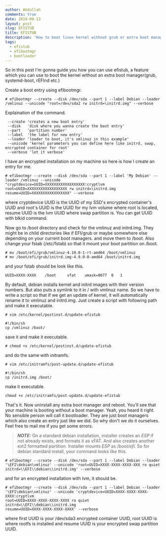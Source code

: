 ```yaml
---
author: Abdullah
comments: true
date: 2019-09-13
layout: post
slug: EFISTUB
title: EFISTUB
description: 'How to boot linux kernel without grub or extra boot manager'
tags:
  - efistub
  - efibootmgr
  - bootloader
---
```




So in this post I'm gonna guide you how you can use efistub, a feature which you can use to boot the kernel without an extra boot manager(grub, systemd-boot, rEFInd etc.)
            
Create a boot entry using efibootmgr.

```
# efibootmgr --create --disk /dev/sda --part 1 --label Debian --loader /vmlinuz --unicode "root=/dev/sda2 rw initrd=\initrd.img" --verbose
```
    
Explaination of the command.

```
 --create 'creates a new boot entry'
 --disk   'disk where you wanna create the boot entry'
 --part   'partition number'
 --label  'the label for new entry'
 --loader 'loader to boot, it's vmlinuz in this example'
 --unicode 'kernel parameters you can define here like initrd, swap, encrypted container for root'
 --verbose 'let it verbose'
```

I have an encrypted installation on my machine so here is how I create an entry for me.
   
```
# efibootmgr --create --disk /dev/sda --part 1 --label 'My Debian' --loader /vmlinuz --unicode "cryptdevice=UUID=XXXXXXXXXXXXXXXXXX:cryptlvm root=UUID=XXXXXXXXXXXXXXXXXX rw initrd=\initrd.img resume=UUID=XXXXXXXXXXXXXXXXX" --verbose
```

where cryptdevice UUID is the UUID of my SSD's encrypted container's UUID and root's UUID is the UUID for my lvm volume where root is located, resume UUID is the lvm UUID where swap partition is. You can get UUID with blkid command. 


Now go to /boot directory and check for the vmlinuz and initrd.img. They might be in child directories like if EFI/grub or maybe somewhere else depending on your current boot managers. and move them to /boot. Also change your fstab (/etc/fstab) so that it mount your boot partition on /boot.

```
# mv /boot/efi/grub/vmlinuz-4.19.0-1-rt-amd64 /boot/vmlinuz
# mv /boot/efi/grub/initrd.img-4.9.0-8-amd64 /boot/initrd.img
```
and your fstab should be look like this.

```
UUID=XXXX-XXXX    /boot     vfat    umask=0077  0   1
```

By default, debian installs kernel and initrd images with their version numbers. But also puts a symlink to it in / with vmlinuz name. So we have to write a script so that if we get an update of kernel, it will automatically rename it to vmlinuz and initrd.img. Just create a script with following path and make it executable. 

```
# vim /etc/kernel/postinst.d/update-efistub

#!/bin/sh
cp /vmlinuz /boot/

```
save it and make it executable.

```
# chmod +x /etc/kernel/postinst.d/update-efistub
```


and do the same with initramfs.

```
# vim /etc/initramfs/post-update.d/update-efistub

#!/bin/sh
cp /initrd.img /boot/

```

make it executable.

```
chmod +x /etc/initramfs/post-update.d/update-efistub
```

That's it. Now uninstall any extra boot manager and reboot. You'll see that your machine is booting without a boot manager. Yeah, you heard it right. No sensible person will call it bootloader. They are just boot managers which also create an entry just like we did. So why don't we do it ourselves. Feel free to mail me if you get some errors.

> **_NOTE:_** On a standard debian installation, installer creates an *ESP* if
not already exists, and formats it as vFAT. And also creates another ext2
formatted partition. Installer mounts *ESP* as */boot/efi*. So for debian
standard install, your command looks like this.
```
# efibootmgr --create --disk /dev/sda --part 1 --label Debian --loader
'\EFI\debian\vmlinuz' --unicode 'root=UUID=XXXX-XXXX-XXXX-XXX ro quiet
initrd=\\EFI\\debian\\initrd.img' --verbose
```

and for an encrypted installation with lvm, it should be.

```
# efibootmgr --create --disk /dev/sda --part 1 --label Debian --loader
'\EFI\debian\vmlinuz' --unicode 'cryptdevice=UUID=XXXX-XXXX-XXXX-XXXX:cryptlvm
root=UUID=XXXX-XXXX-XXXX-XXXX ro quiet initrd=\\EFI\\debian\\initrd.img
resume=UUID=XXXX-XXXX-XXXX-XXXX' --verbose
```
where first UUID is your /dev/sda3 encrypted container UUID, root UUID is where
rootfs is installed and resume UUID is your encrypted swap partition UUID.
